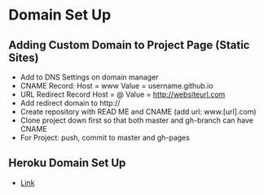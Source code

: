 # Domain Set Up

## Adding Custom Domain to Project Page (Static Sites)

* Add to DNS Settings on domain manager
* CNAME Record:   Host = www     Value  =  username.github.io
* URL Redirect Record Host = @  Value = http://websiteurl.com 
* Add redirect domain to http://
* Create repository with READ ME and CNAME (add url: www.[url].com)
* Clone project down first so that both master and gh-branch can have CNAME
* For Project: push, commit to master and gh-pages


## Heroku Domain Set Up
* [Link](https://www.namecheap.com/support/knowledgebase/article.aspx/9737/2208/how-to-point-a-domain-to-the-heroku-app)
